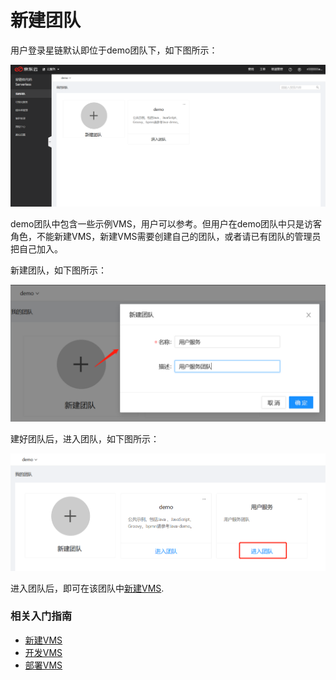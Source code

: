 # 新建团队

用户登录星链默认即位于demo团队下，如下图所示：

![控制台首页](../../../../image/Starlink/Start/home.png)

demo团队中包含一些示例VMS，用户可以参考。但用户在demo团队中只是访客角色，不能新建VMS，新建VMS需要创建自己的团队，或者请已有团队的管理员把自己加入。

新建团队，如下图所示：

![新建团队](../../../../image/Starlink/Start/create_team.png)

建好团队后，进入团队，如下图所示：

![进入团队](../../../../image/Starlink/Start/enter_team.png)

进入团队后，即可在该团队中[新建VMS](Create-VMS.md).

### 相关入门指南

- [新建VMS](Create-VMS.md)
- [开发VMS](Dev-VMS.md)
- [部署VMS](Deploy-VMS.md)